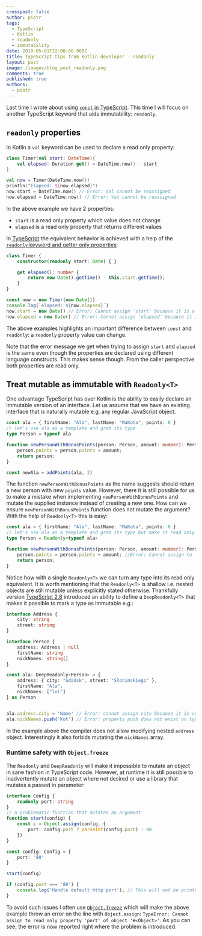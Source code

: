 ```yaml
---
crosspost: false
author: piotr
tags:
  - TypeScript
  - Kotlin
  - readonly
  - immutability
date: 2018-05-01T22:00:00.000Z
title: TypeScript tips from Kotlin developer - readonly
layout: post
image: /images/blog_post_readonly.png
comments: true
published: true
authors:
  - piotr
---
```

Last time I wrote about using [`const` in TypeScript](/blog/typescript-tips-from-kotlin-developer-const/). This time I will focus on another TypeScript keyword that aids immutability: `readonly`. 

## `readonly` properties

In Kotlin a `val` keyword can be used to declare a read only property:

```kotlin
class Timer(val start: DateTime){
    val elapsed: Duration get() = DateTime.now() - start
}

val now = Timer(DateTime.now())
println("Elapsed: ${now.elapsed}") 
now.start = DateTime.now() // Error: Val cannot be reassigned
now.elapsed = DateTime.now() // Error: Val cannot be reassigned
```

In the above example we have 2 properties:

* `start` is a read only property which value does not change
* `elapsed` is a read only property that returns different values

In [TypeScript](https://www.typescriptlang.org/) the equivalent behavior is achieved with a help of the [`readonly` keyword and getter only properties](https://www.typescriptlang.org/docs/handbook/interfaces.html#readonly-properties):

```typescript
class Timer {
    constructor(readonly start: Date) { }

    get elapsed(): number {
        return new Date().getTime() - this.start.getTime();
    } 
}

const now = new Timer(new Date())
console.log(`elapsed: ${now.elapsed}`)
now.start = new Date() // Error: Cannot assign 'start' because it is a constant or a read-only 
now.elapsed = new Date() // Error: Cannot assign 'elapsed' because it is a constant or a read-only 
```

The above examples highlights an important difference between `const` and `readonly`: a `readonly` property value can change.

Note that the error message we get when trying to assign `start` and `elapsed` is the same even though the properties are declared using different language constructs. This makes sense though. From the caller perspective both properties are read only.

## Treat mutable as immutable with `Readonly<T>`

One advantage TypeScript has over Kotlin is the ability to easily declare an immutable version of an interface.
Let us assume that we have an existing interface that is naturally mutable e.g. any regular JavaScript object. 

```typescript
const ala = { firstName: "Ala", lastName: "MaKota", points: 0 }
// let's use ala as a template and grab its type
type Person = typeof ala

function newPersonWithBonusPoints(person: Person, amount: number): Person {
    person.points = person.points + amount;
    return person;
}

const newAla = addPoints(ala, 3)
```

The function `newPersonWithBonusPoints` as the name suggests should return a new person with new `points` value. However, there it is still possible for us to make a mistake when implementing `newPersonWithBonusPoints` and mutate the supplied instance instead of creating a new one. How can we ensure `newPersonWithBonusPoints` function does not mutate the argument? With the help of `Readonly<T>` this is easy:

```typescript
const ala = { firstName: "Ala", lastName: "MaKota", points: 0 }
// let's use ala as a template and grab its type but make it read only
type Person = Readonly<typeof ala>

function newPersonWithBonusPoints(person: Person, amount: number): Person {
    person.points = person.points + amount; //Error: Cannot assign to 'points' because it is a constant or a read-only property
    return person;
}
```

Notice how with a single `Readonly<T>` we can turn any type into its read only equivalent. It is worth mentioning that the `Readonly<T>` is shallow i.e. nested objects are still mutable unless explicitly stated otherwise. Thankfully version [TypeScript 2.8](https://github.com/Microsoft/TypeScript/pull/21316) introduced an ability to define a `DeepReadonly<T>` that makes it possible to mark a type as immutable e.g.:

```typescript
interface Address {
    city: string
    street: string
}

interface Person {
    address: Address | null
    firstName: string
    nickNames: string[]
}

const ala: DeepReadonly<Person> = {
    address: { city: "Gdańsk", street: "Słonimskiego" },
    firstName: "Ala",
    nickNames: ["lol"]
} as Person


ala.address.city = 'Name' // Error: cannot assign city because it is constant or readonly
ala.nickNames.push('Kot') // Error: property push does not exist on type DeepReadonlyArray<string>
```

In the example above the compiler does not allow modifying nested `address` object. Interestingly it also forbids mutating the `nickNames` array.

### Runtime safety with `Object.freeze`

The `Readonly` and `DeepReadonly` will make it impossible to mutate an object in sane fashion in TypeScript code. However, at runtime it is still possible to inadvertently mutate an object where not desired or use a library that mutates a passed in parameter:

```typescript
interface Config {
    readonly port: string
}
// a problematic function that mutates an argument
function start(config) { 
    const c = Object.assign(config, {
        port: config.port ? parseInt(config.port) : 80
    })
}

const config: Config = {
    port: '80'
}

start(config)

if (config.port === '80') { 
    console.log('Handle default http port'); // This will not be printed!
}
```

To avoid such issues I often use [`Object.freeze`](https://developer.mozilla.org/en-US/docs/Web/JavaScript/Reference/Global_Objects/Object/freeze) which will make the above example throw an error on the line with `Object.assign`: `TypeError: Cannot assign to read only property 'port' of object '#<Object>'`. As you can see, the error is now reported right where the problem is introduced.
